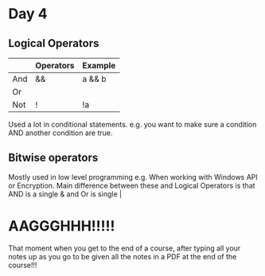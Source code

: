 # Day 4
## Logical Operators

|                    |     Operators  |   Example |
|---------------|------------------|--------------|
| And            | &&                 |     a && b |
| Or               | ||                   |  a || b     |
| Not             |  !                    |  !a            |

Used a lot in conditional statements. e.g. you want to make sure a condition AND another condition are true. 

## Bitwise operators

Mostly used in low level programming e.g. When working with Windows API or Encryption. Main difference between these and 
Logical Operators is that AND is a single & and Or is single |

# AAGGGHHH!!!!!
That moment when you get to the end of a course, after typing all your notes up as you go to be given all the notes in a PDF at the end of the course!!!